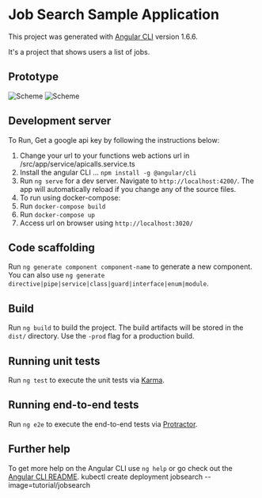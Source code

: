 # Job Search Sample Application

This project was generated with [Angular CLI](https://github.com/angular/angular-cli) version 1.6.6.

It's a project that shows users a list of jobs.

## Prototype

![Scheme](./WebSearch.gif)
![Scheme](./JobSearch.gif)

## Development server

To Run, Get a google api key by following the instructions below: 

1. Change your url to your functions web actions url in /src/app/service/apicalls.service.ts
2. Install the angular CLI ... `npm install -g @angular/cli`
3. Run `ng serve` for a dev server. Navigate to `http://localhost:4200/`. The app will automatically reload if you change any of the source files.
4. To run using docker-compose:
5. Run `docker-compose build`
6. Run `docker-compose up`
7. Access url on browser using `http://localhost:3020/`


## Code scaffolding

Run `ng generate component component-name` to generate a new component. You can also use `ng generate directive|pipe|service|class|guard|interface|enum|module`.

## Build

Run `ng build` to build the project. The build artifacts will be stored in the `dist/` directory. Use the `-prod` flag for a production build.

## Running unit tests

Run `ng test` to execute the unit tests via [Karma](https://karma-runner.github.io).

## Running end-to-end tests

Run `ng e2e` to execute the end-to-end tests via [Protractor](http://www.protractortest.org/).

## Further help

To get more help on the Angular CLI use `ng help` or go check out the [Angular CLI README](https://github.com/angular/angular-cli/blob/master/README.md).
kubectl create deployment jobsearch --image=tutorial/jobsearch
